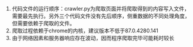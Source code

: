 1. 代码文件的运行顺序：crawler.py为爬取页面并将爬取得到的内容写入文件，需要最先执行。另外三个代码文件没有先后顺序，侧重数据的不同处理角度，但需要依赖于爬取的文件。
2. 爬取过程依赖于chrome的内核，建议版本不低于87.0.4280.141
3. 由于网络因素和服务器响应存在波动，因而程序爬取完毕可能耗时较长
